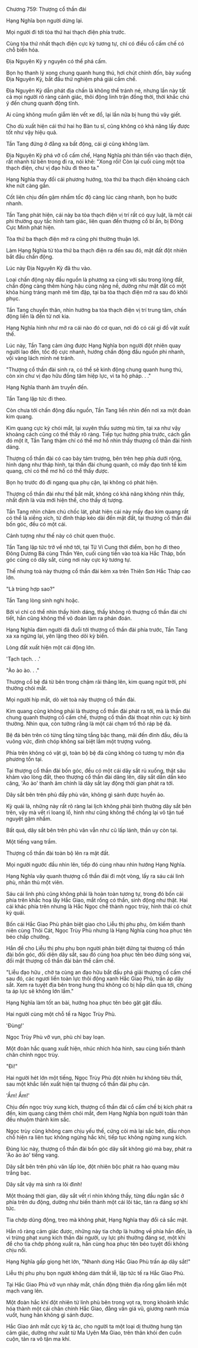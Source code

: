 




Chương 759: Thượng cổ thần đài


Hạng Nghĩa bọn người dừng lại.

Mọi người đi tới tòa thứ hai thạch điện phía trước.

Cùng tòa thứ nhất thạch điện cực kỳ tương tự, chỉ có điều cổ cấm chế có chỗ biến hóa.

Địa Nguyên Kỳ y nguyên có thể phá cấm.

Bọn họ thanh lý xong chung quanh hung thú, hơi chút chỉnh đốn, bày xuống Địa Nguyên Kỳ, bắt đầu thử nghiệm phá giải cấm chế.

Địa Nguyên Kỳ dẫn phát địa chấn là không thể tránh né, nhưng lần này tất cả mọi người rõ ràng cảnh giác, thôi động linh trận đồng thời, thời khắc chú ý đến chung quanh động tĩnh.

Ai cũng không muốn giẫm lên vết xe đổ, lại lần nữa bị hung thú vây giết.

Cho dù xuất hiện cái thứ hai họ Bàn tu sĩ, cũng không có khả năng lấy được tốt như vậy hiệu quả.

Tần Tang đứng ở đằng xa bất động, cái gì cũng không làm.

Địa Nguyên Kỳ phá vỡ cổ cấm chế, Hạng Nghĩa phi thân tiến vào thạch điện, rất nhanh từ bên trong đi ra, nói khẽ: "Xong rồi! Còn lại cuối cùng một tòa thạch điện, chư vị đạo hữu đi theo ta."

Hạng Nghĩa thay đổi cái phương hướng, tòa thứ ba thạch điện khoảng cách khe nứt càng gần.

Cốt liên chịu đến gặm nhấm tốc độ càng lúc càng nhanh, bọn họ bước nhanh.

Tần Tang phát hiện, cái này ba tòa thạch điện vị trí rất có quy luật, là một cái phi thường quy tắc hình tam giác, liên quan đến thượng cổ bí ẩn, bị Đông Cực Minh phát hiện.

Tòa thứ ba thạch điện mở ra cũng phi thường thuận lợi.

Làm Hạng Nghĩa từ tòa thứ ba thạch điện ra đến sau đó, mặt đất đột nhiên bắt đầu chấn động.

Lúc này Địa Nguyên Kỳ đã thu vào.

Loại chấn động này đầu nguồn là phương xa cùng với sâu trong lòng đất, chấn động càng thêm hùng hậu cùng nặng nề, dường như mặt đất có một khỏa hùng tráng mạnh mẽ tim đập, tại ba tòa thạch điện mở ra sau đó khôi phục.

Tần Tang chuyển thân, nhìn hướng ba tòa thạch điện vị trí trung tâm, chấn động liền là đến từ nơi kia.

Hạng Nghĩa hình như mở ra cái nào đó cơ quan, nơi đó có cái gì đồ vật xuất thế.

Lúc này, Tần Tang cảm ứng được Hạng Nghĩa bọn người đột nhiên quay người lao đến, tốc độ cực nhanh, hướng chấn động đầu nguồn phi nhanh, vội vàng lách mình né tránh.

"Thượng cổ thần đài sinh ra, có thể sẽ kinh động chung quanh hung thú, còn xin chư vị đạo hữu đồng tâm hiệp lực, vì ta hộ pháp. . ."

Hạng Nghĩa thanh âm truyền đến.

Tần Tang lập tức đi theo.

Còn chưa tới chấn động đầu nguồn, Tần Tang liền nhìn đến nơi xa một đoàn kim quang.

Kim quang cực kỳ chói mắt, lại xuyên thấu sương mù tím, tại xa như vậy khoảng cách cũng có thể thấy rõ ràng. Tiếp tục hướng phía trước, cách gần đó một ít, Tần Tang thậm chí có thể mơ hồ nhìn thấy thượng cổ thần đài hình dáng.

Thượng cổ thần đài có cao bảy tám trượng, bên trên hẹp phía dưới rộng, hình dạng như tháp hình, tại thần đài chung quanh, có mấy đạo tinh tế kim quang, chỉ có thể mơ hồ có thể thấy được.

Bọn họ trước đó đi ngang qua phụ cận, lại không có phát hiện.

Thượng cổ thần đài như thế bắt mắt, không có khả năng không nhìn thấy, nhất định là vừa mới hiện thế, cho thấy dị tượng.

Tần Tang nhìn chăm chú chốc lát, phát hiện cái này mấy đạo kim quang rất có thể là xiềng xích, từ đỉnh tháp kéo dài đến mặt đất, tại thượng cổ thần đài bốn góc, đều có một cái.

Cảnh tượng như thế này có chút quen thuộc.

Tần Tang lập tức trở về nhớ tới, tại Tử Vi Cung thời điểm, bọn họ đi theo Đông Dương Bá cùng Thần Yên, cuối cùng tiến vào toà kia Hắc Tháp, bốn góc cũng có dây sắt, cùng nơi này cực kỳ tương tự.

Thế nhưng toà này thượng cổ thần đài kém xa trên Thiên Sơn Hắc Tháp cao lớn.

"Là trùng hợp sao?"

Tần Tang lòng sinh nghi hoặc.

Bởi vì chỉ có thể nhìn thấy hình dáng, thấy không rõ thượng cổ thần đài chi tiết, hắn cũng không thể võ đoán làm ra phán đoán.

Hạng Nghĩa đám người đã đuổi tới thượng cổ thần đài phía trước, Tần Tang xa xa ngừng lại, yên lặng theo dõi kỳ biến.

Lòng đất xuất hiện một cái động lớn.

'Tạch tạch. . .'

"Ào ào ào. . ."

Thượng cổ bệ đá từ bên trong chậm rãi thăng lên, kim quang ngút trời, phi thường chói mắt.

Mọi người híp mắt, dò xét toà này thượng cổ thần đài.

Kim quang cũng không phải là thượng cổ thần đài phát ra tới, mà là thần đài chung quanh thượng cổ cấm chế, thượng cổ thần đài thoạt nhìn cực kỳ bình thường. Nhìn qua, còn tưởng rằng là một cái chạm trổ thô ráp bệ đá.

Bệ đá bên trên có từng tầng từng tầng bậc thang, mãi đến đỉnh đầu, đều là vuông vức, đỉnh chóp không sai biệt lắm một trượng vuông.

Phía trên không có vật gì, toàn bộ bệ đá cũng không có tương tự môn địa phương tồn tại.

Tại thượng cổ thần đài bốn góc, đều có một cái dây sắt rủ xuống, thật sâu khảm vào lòng đất, theo thượng cổ thần đài dâng lên, dây sắt dần dần kéo căng, 'Ào ào' thanh âm chính là dây sắt lay động thời gian phát ra tới.

Dây sắt bên trên phủ đầy phù văn, không gì sánh được huyền ảo.

Kỳ quái là, những này rất rõ ràng lai lịch không phải bình thường dây sắt bên trên, vậy mà vết rỉ loang lổ, hình như cũng không thể chống lại vô tận tuế nguyệt gặm nhấm.

Bất quá, dây sắt bên trên phù văn vẫn như cũ lấp lánh, thần uy còn tại.

Một tiếng vang trầm.

Thượng cổ thần đài toàn bộ lên ra mặt đất.

Mọi người ngước đầu nhìn lên, tiếp đó cùng nhau nhìn hướng Hạng Nghĩa.

Hạng Nghĩa vây quanh thượng cổ thần đài đi một vòng, lấy ra sáu cái linh phù, nhân thủ một viên.

Sáu cái linh phù cũng không phải là hoàn toàn tương tự, trong đó bốn cái phía trên khắc hoạ lấy Hắc Giao, mắt rồng có thần, sinh động như thật. Hai cái khác phía trên nhưng là Hắc Ngọc chế thành ngọc trùy, hình thái có chút kỳ quái.

Bốn cái Hắc Giao Phù phân biệt giao cho Liễu thị phu phụ, ôm kiếm thanh niên cùng Thôi Cát, Ngọc Trùy Phù nhưng là Hạng Nghĩa cùng hoa phục tên béo chấp chưởng.

Hắn để cho Liễu thị phu phụ bọn người phân biệt đứng tại thượng cổ thần đài bốn góc, đối diện dây sắt, sau đó cùng hoa phục tên béo đứng sóng vai, đối mặt thượng cổ thần đài bản thể cấm chế.

"Liễu đạo hữu , chờ ta cùng an đạo hữu bắt đầu phá giải thượng cổ cấm chế sau đó, các ngươi liền toàn lực thôi động xanh Hắc Giao Phù, trấn áp dây sắt. Xem ra tuyệt địa bên trong hung thú không có bị hấp dẫn qua tới, chúng ta áp lực sẽ không lớn lắm."

Hạng Nghĩa làm tốt an bài, hướng hoa phục tên béo gật gật đầu.

Hai người cùng một chỗ tế ra Ngọc Trùy Phù.

'Đùng!'

Ngọc Trùy Phù vỡ vụn, phù chỉ bay loạn.

Một đoàn hắc quang xuất hiện, nhúc nhích hóa hình, sau cùng biến thành chân chính ngọc trùy.

"Đi!"

Hai người hét lớn một tiếng, Ngọc Trùy Phù đột nhiên hư không tiêu thất, sau một khắc liền xuất hiện tại thượng cổ thần đài phụ cận.

'Ầm! Ầm!'

Chịu đến ngọc trùy xung kích, thượng cổ thần đài cổ cấm chế bị kích phát ra đến, kim quang càng thêm chói mắt, đem Hạng Nghĩa bọn người toàn thân đều nhuộm thành kim sắc.

Ngọc trùy cũng không cam chịu yếu thế, cứng cỏi mà lại sắc bén, đầu nhọn chỗ hiện ra liên tục không ngừng hắc khí, tiếp tục không ngừng xung kích.

Đúng lúc này, thượng cổ thần đài bốn góc dây sắt không gió mà bay, phát ra 'Ào ào ào' tiếng vang.

Dây sắt bên trên phù văn lấp lóe, đột nhiên bộc phát ra hào quang màu trắng bạc.

Dây sắt vậy mà sinh ra lôi đình!

Một thoáng thời gian, dây sắt vết rỉ nhìn không thấy, từng đầu ngân sắc ở phía trên du động, dường như biến thành một cái lôi tác, tản ra đáng sợ khí tức.

Tia chớp dũng động, treo mà không phát, Hạng Nghĩa thay đổi cả sắc mặt.

Hắn rõ ràng cảm giác được, những này tia chớp là hướng về phía hắn đến, là vì trừng phạt xung kích thần đài người, uy lực phi thường đáng sợ, một khi để cho tia chớp phóng xuất ra, hắn cùng hoa phục tên béo tuyệt đối không chịu nổi.

Hạng Nghĩa gấp giọng hét lớn, "Nhanh dùng Hắc Giao Phù trấn áp dây sắt!"

Liễu thị phu phụ bọn người không dám thất lễ, lập tức tế ra Hắc Giao Phù.

Tại Hắc Giao Phù vỡ vụn nháy mắt, chấn động thiên địa rồng gầm liền một mạch vang lên.

Một đoàn hắc khí đột nhiên từ linh phù bên trong vọt ra, trong khoảnh khắc hóa thành một cái chân chính Hắc Giao, đằng vân giá vũ, giương nanh múa vuốt, hung hãn không gì sánh được.

Hắc Giao ánh mắt cực kỳ tà ác, cho người ta một loại dị thường hung tàn cảm giác, dường như xuất từ Ma Uyên Ma Giao, trên thân khói đen cuồn cuộn, tản ra vô tận ma khí.




